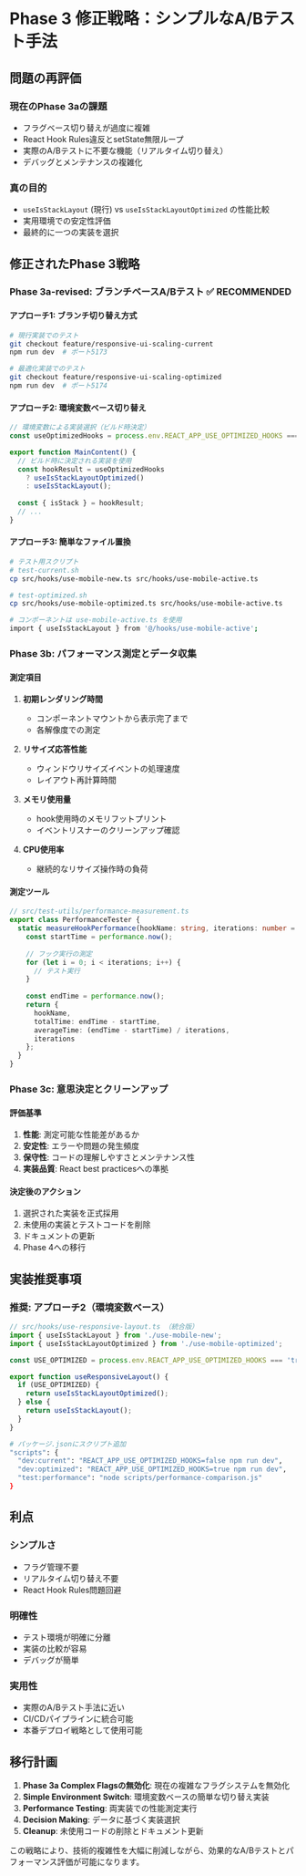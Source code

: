 # Phase 3 修正戦略：シンプルなA/Bテスト手法

## 問題の再評価

### 現在のPhase 3aの課題
- フラグベース切り替えが過度に複雑
- React Hook Rules違反とsetState無限ループ
- 実際のA/Bテストに不要な機能（リアルタイム切り替え）
- デバッグとメンテナンスの複雑化

### 真の目的
- `useIsStackLayout` (現行) vs `useIsStackLayoutOptimized` の性能比較
- 実用環境での安定性評価
- 最終的に一つの実装を選択

## 修正されたPhase 3戦略

### Phase 3a-revised: ブランチベースA/Bテスト ✅ RECOMMENDED

#### アプローチ1: ブランチ切り替え方式
```bash
# 現行実装でのテスト
git checkout feature/responsive-ui-scaling-current
npm run dev  # ポート5173

# 最適化実装でのテスト  
git checkout feature/responsive-ui-scaling-optimized
npm run dev  # ポート5174
```

#### アプローチ2: 環境変数ベース切り替え
```typescript
// 環境変数による実装選択（ビルド時決定）
const useOptimizedHooks = process.env.REACT_APP_USE_OPTIMIZED_HOOKS === 'true';

export function MainContent() {
  // ビルド時に決定される実装を使用
  const hookResult = useOptimizedHooks 
    ? useIsStackLayoutOptimized() 
    : useIsStackLayout();
  
  const { isStack } = hookResult;
  // ...
}
```

#### アプローチ3: 簡単なファイル置換
```bash
# テスト用スクリプト
# test-current.sh
cp src/hooks/use-mobile-new.ts src/hooks/use-mobile-active.ts

# test-optimized.sh  
cp src/hooks/use-mobile-optimized.ts src/hooks/use-mobile-active.ts

# コンポーネントは use-mobile-active.ts を使用
import { useIsStackLayout } from '@/hooks/use-mobile-active';
```

### Phase 3b: パフォーマンス測定とデータ収集

#### 測定項目
1. **初期レンダリング時間**
   - コンポーネントマウントから表示完了まで
   - 各解像度での測定

2. **リサイズ応答性能**
   - ウィンドウリサイズイベントの処理速度
   - レイアウト再計算時間

3. **メモリ使用量**
   - hook使用時のメモリフットプリント
   - イベントリスナーのクリーンアップ確認

4. **CPU使用率**
   - 継続的なリサイズ操作時の負荷

#### 測定ツール
```typescript
// src/test-utils/performance-measurement.ts
export class PerformanceTester {
  static measureHookPerformance(hookName: string, iterations: number = 1000) {
    const startTime = performance.now();
    
    // フック実行の測定
    for (let i = 0; i < iterations; i++) {
      // テスト実行
    }
    
    const endTime = performance.now();
    return {
      hookName,
      totalTime: endTime - startTime,
      averageTime: (endTime - startTime) / iterations,
      iterations
    };
  }
}
```

### Phase 3c: 意思決定とクリーンアップ

#### 評価基準
1. **性能**: 測定可能な性能差があるか
2. **安定性**: エラーや問題の発生頻度
3. **保守性**: コードの理解しやすさとメンテナンス性
4. **実装品質**: React best practicesへの準拠

#### 決定後のアクション
1. 選択された実装を正式採用
2. 未使用の実装とテストコードを削除
3. ドキュメントの更新
4. Phase 4への移行

## 実装推奨事項

### 推奨: アプローチ2（環境変数ベース）

```typescript
// src/hooks/use-responsive-layout.ts （統合版）
import { useIsStackLayout } from './use-mobile-new';
import { useIsStackLayoutOptimized } from './use-mobile-optimized';

const USE_OPTIMIZED = process.env.REACT_APP_USE_OPTIMIZED_HOOKS === 'true';

export function useResponsiveLayout() {
  if (USE_OPTIMIZED) {
    return useIsStackLayoutOptimized();
  } else {
    return useIsStackLayout();
  }
}
```

```bash
# パッケージ.jsonにスクリプト追加
"scripts": {
  "dev:current": "REACT_APP_USE_OPTIMIZED_HOOKS=false npm run dev",
  "dev:optimized": "REACT_APP_USE_OPTIMIZED_HOOKS=true npm run dev",
  "test:performance": "node scripts/performance-comparison.js"
}
```

## 利点

### シンプルさ
- フラグ管理不要
- リアルタイム切り替え不要
- React Hook Rules問題回避

### 明確性
- テスト環境が明確に分離
- 実装の比較が容易
- デバッグが簡単

### 実用性
- 実際のA/Bテスト手法に近い
- CI/CDパイプラインに統合可能
- 本番デプロイ戦略として使用可能

## 移行計画

1. **Phase 3a Complex Flagsの無効化**: 現在の複雑なフラグシステムを無効化
2. **Simple Environment Switch**: 環境変数ベースの簡単な切り替え実装
3. **Performance Testing**: 両実装での性能測定実行
4. **Decision Making**: データに基づく実装選択
5. **Cleanup**: 未使用コードの削除とドキュメント更新

この戦略により、技術的複雑性を大幅に削減しながら、効果的なA/Bテストとパフォーマンス評価が可能になります。
